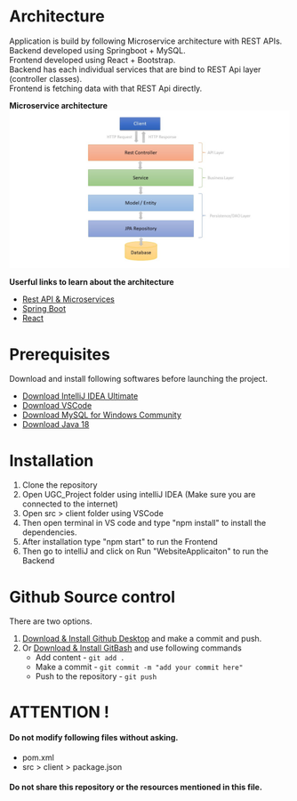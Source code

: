 # Architecture
Application is build by following Microservice architecture with REST APIs. 
Backend developed using Springboot + MySQL.  
Frontend developed using React + Bootstrap.  
Backend has each individual services that are bind to REST Api layer (controller classes).  
Frontend is fetching data with that REST Api directly.

**Microservice architecture**
![Microservice architecture](/dev_purposes_only/git_readme_content/MicroserviceArchitecture.jpg?raw=true )

**Userful links to learn about the architecture**
* [Rest API & Microservices](https://youtu.be/sZKzpHkJ-xw)
* [Spring Boot](https://youtu.be/8SGI_XS5OPw)
* [React](https://youtu.be/JPT3bFIwJYA)


# Prerequisites
Download and install following softwares before launching the project.
* [Download IntelliJ IDEA Ultimate](https://www.jetbrains.com/idea/download/#section=windows)
* [Download VSCode](https://code.visualstudio.com/download)
* [Download MySQL for Windows Community](https://dev.mysql.com/downloads/installer/)
* [Download Java 18](https://www.oracle.com/java/technologies/downloads/#jdk18-windows)

# Installation
1. Clone the repository
2. Open UGC_Project folder using intelliJ IDEA (Make sure you are connected to the internet)
3. Open src > client folder using VSCode
4. Then open terminal in VS code and type "npm install" to install the dependencies.
5. After installation type "npm start" to run the Frontend
6. Then go to intelliJ and click on Run "WebsiteApplicaiton" to run the Backend

# Github Source control
There are two options.
1. [Download & Install Github Desktop](https://desktop.github.com/) and make a commit and push.
2. Or [Download & Install GitBash](https://git-scm.com/downloads) and use following commands
   * Add content - `git add .`
   * Make a commit - `git commit -m "add your commit here"`
   * Push to the repository - `git push`

# ATTENTION !
#### Do not modify following files without asking. ####
* pom.xml
* src > client > package.json

#### Do not share this repository or the resources mentioned in this file. ####


